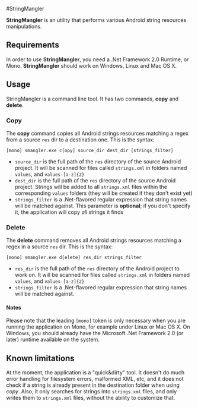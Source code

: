 #StringMangler

**StringMangler** is an utility that performs various Android string resources manipulations.

## Requirements
In order to use **StringMangler**, you need a .Net Framework 2.0 Runtime, or Mono. **StringMangler** should work on Windows, Linux and Mac OS X.

## Usage
StringMangler is a command line tool. It has two commands, **copy** and **delete**.

### Copy
The **copy** command copies all Android strings resources matching a regex from a source <code>res</code> dir to a destination one.
This is the syntax:

    [mono] smangler.exe c[opy] source_dir dest_dir [strings_filter]

* <code>source_dir</code> is the full path of the <code>res</code> directory of the source Android project. It will be scanned for files called <code>strings.xml</code> in folders named <code>values</code>, and <code>values\-[a-z]{2}</code>
* <code>dest_dir</code> is the full path of the <code>res</code> directory of the source Android project. Strings will be added to all <code>strings.xml</code> files within the corresponding <code>values</code> folders (they will be created if they don't exist yet)
* <code>strings_filter</code> is a .Net-flavored regular expression that string names will be matched against. This parameter is **optional**; if you don't specify it, the application will copy *all* strings it finds

### Delete
The **delete** command removes all Android strings resources matching a regex in a source <code>res</code> dir.
This is the syntax:

    [mono] smangler.exe d[elete] res_dir strings_filter

* <code>res_dir</code> is the full path of the <code>res</code> directory of the Android project to work on. It will be scanned for files called <code>strings.xml</code> in folders named <code>values</code>, and <code>values\-[a-z]{2}</code>
* <code>strings_filter</code> is a .Net-flavored regular expression that string names will be matched against.

#### Notes
Please note that the leading <code>[mono]</code> token is only necessary when you are running the application on Mono, for example under Linux or Mac OS X. On Windows, you should already have the Microsoft .Net Framework 2.0 (or later) runtime available on the system.

## Known limitations
At the moment, the application is a "quick&dirty" tool. It doesn't do much error handling for filesystem errors, malformed XML, etc, and it does not check if a string is already present in the destination folder when using *copy*. Also, it only searches for strings into <code>strings.xml</code> files, and only writes them to <code>strings.xml</code> files, without the ability to customize that.